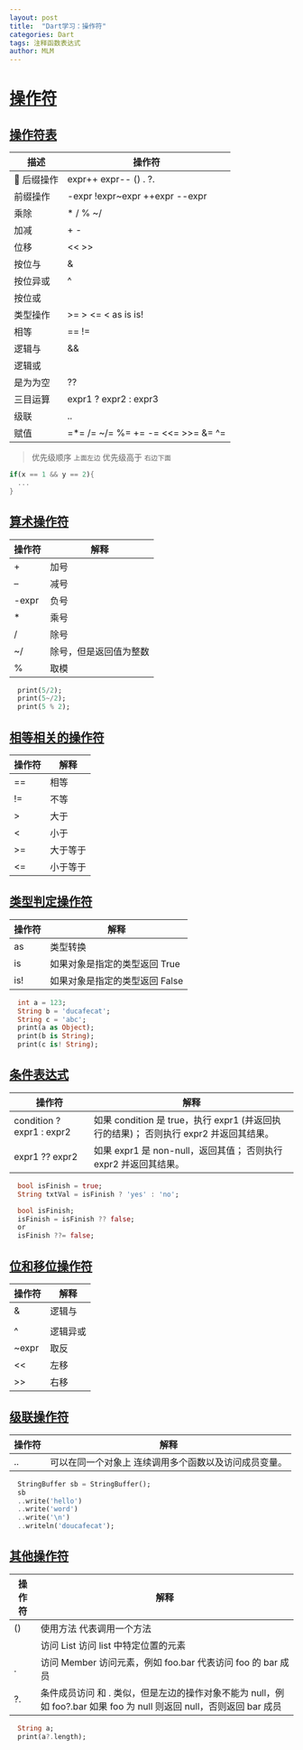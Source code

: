 ```yaml
---
layout: post
title:  "Dart学习：操作符"
categories: Dart
tags: 注释函数表达式
author: MLM
---
```

# [操作符](https://ducafecat.com/course/dart-learn/dart-13-expr#%E6%93%8D%E4%BD%9C%E7%AC%A6)

## [操作符表](https://ducafecat.com/course/dart-learn/dart-13-expr#%E6%93%8D%E4%BD%9C%E7%AC%A6%E8%A1%A8)


| 描述       | 操作符                              |
| ---------- | ----------------------------------- |
|  后缀操作 | expr++ expr-- () . ?.               |
| 前缀操作   | -expr !expr\~expr ++expr --expr     |
| 乘除       | \* / % \~/                          |
| 加减       | + -                                 |
| 位移       | << >>                               |
| 按位与     | &                                   |
| 按位异或   | ^                                   |
| 按位或     |                                     |
| 类型操作   | >= > <= < as is is!                 |
| 相等       | == !=                               |
| 逻辑与     | &&                                  |
| 逻辑或     |                                     |
| 是为为空   | ??                                  |
| 三目运算   | expr1 ? expr2 : expr3               |
| 级联       | ..                                  |
| 赋值       | =\*= /= \~/= %= += -= <<= >>= &= ^= |

> 优先级顺序 `上面左边` 优先级高于 `右边下面`

```dart
if(x == 1 && y == 2){
  ...
}
```

## [算术操作符](https://ducafecat.com/course/dart-learn/dart-13-expr#%E7%AE%97%E6%9C%AF%E6%93%8D%E4%BD%9C%E7%AC%A6)


| 操作符 | 解释                   |
| ------ | ---------------------- |
| +      | 加号                   |
| –     | 减号                   |
| -expr  | 负号                   |
| \*     | 乘号                   |
| /      | 除号                   |
| \~/    | 除号，但是返回值为整数 |
| %      | 取模                   |

```dart
  print(5/2);
  print(5~/2);
  print(5 % 2);
```

## [相等相关的操作符](https://ducafecat.com/course/dart-learn/dart-13-expr#%E7%9B%B8%E7%AD%89%E7%9B%B8%E5%85%B3%E7%9A%84%E6%93%8D%E4%BD%9C%E7%AC%A6)


| 操作符 | 解释     |
| ------ | -------- |
| ==     | 相等     |
| !=     | 不等     |
| >      | 大于     |
| <      | 小于     |
| >=     | 大于等于 |
| <=     | 小于等于 |

## [类型判定操作符](https://ducafecat.com/course/dart-learn/dart-13-expr#%E7%B1%BB%E5%9E%8B%E5%88%A4%E5%AE%9A%E6%93%8D%E4%BD%9C%E7%AC%A6)


| 操作符 | 解释                           |
| ------ | ------------------------------ |
| as     | 类型转换                       |
| is     | 如果对象是指定的类型返回 True  |
| is!    | 如果对象是指定的类型返回 False |

```dart
  int a = 123;
  String b = 'ducafecat';
  String c = 'abc';
  print(a as Object);
  print(b is String);
  print(c is! String);
```

## [条件表达式](https://ducafecat.com/course/dart-learn/dart-13-expr#%E6%9D%A1%E4%BB%B6%E8%A1%A8%E8%BE%BE%E5%BC%8F)


| 操作符                    | 解释                                                                                  |
| ------------------------- | ------------------------------------------------------------------------------------- |
| condition ? expr1 : expr2 | 如果 condition 是 true，执行 expr1 (并返回执行的结果)； 否则执行 expr2 并返回其结果。 |
| expr1 ?? expr2            | 如果 expr1 是 non-null，返回其值； 否则执行 expr2 并返回其结果。                      |

```dart
  bool isFinish = true;
  String txtVal = isFinish ? 'yes' : 'no';

  bool isFinish;
  isFinish = isFinish ?? false;
  or
  isFinish ??= false;
```

## [位和移位操作符](https://ducafecat.com/course/dart-learn/dart-13-expr#%E4%BD%8D%E5%92%8C%E7%A7%BB%E4%BD%8D%E6%93%8D%E4%BD%9C%E7%AC%A6)


| 操作符 | 解释     |
| ------ | -------- |
| &      | 逻辑与   |
|        |          |
| ^      | 逻辑异或 |
| \~expr | 取反     |
| <<     | 左移     |
| >>     | 右移     |

## [级联操作符](https://ducafecat.com/course/dart-learn/dart-13-expr#%E7%BA%A7%E8%81%94%E6%93%8D%E4%BD%9C%E7%AC%A6)


| 操作符 | 解释                                                  |
| ------ | ----------------------------------------------------- |
| ..     | 可以在同一个对象上 连续调用多个函数以及访问成员变量。 |

```dart
  StringBuffer sb = StringBuffer();
  sb
  ..write('hello')
  ..write('word')
  ..write('\n')
  ..writeln('doucafecat');
```

## [其他操作符](https://ducafecat.com/course/dart-learn/dart-13-expr#%E5%85%B6%E4%BB%96%E6%93%8D%E4%BD%9C%E7%AC%A6)


| 操作符 | 解释                                                                                                                 |
| ------ | -------------------------------------------------------------------------------------------------------------------- |
| ()     | 使用方法 代表调用一个方法                                                                                            |
|        | 访问 List 访问 list 中特定位置的元素                                                                                 |
| .      | 访问 Member 访问元素，例如 foo.bar 代表访问 foo 的 bar 成员                                                          |
| ?.     | 条件成员访问 和 . 类似，但是左边的操作对象不能为 null，例如 foo?.bar 如果 foo 为 null 则返回 null，否则返回 bar 成员 |

```dart
  String a;
  print(a?.length);
```
